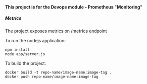 #### This project is for the Devops module - Prometheus "Monitoring"

##### Metrics
The project exposes metrics on /metrics endpoint

To run the nodejs application:

    npm install 
    node app/server.js

To build the project:

    docker build -t repo-name/image-name:image-tag .
    docker push repo-name/image-name:image-tag
